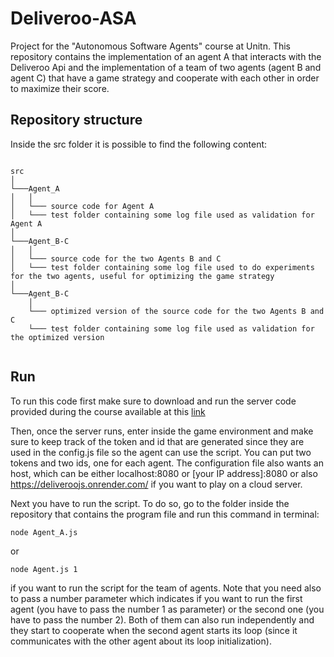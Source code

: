 # Deliveroo-ASA

Project for the "Autonomous Software Agents" course at Unitn. This repository contains the implementation of an agent A that interacts with the Deliveroo Api and the implementation of a team of two agents (agent B and agent C) that have a game strategy and cooperate with each other in order to maximize their score.

## Repository structure
Inside the src folder it is possible to find the following content:

```

src
│
└───Agent_A
│   │
│   └─── source code for Agent A
│   └─── test folder containing some log file used as validation for Agent A
│   
└───Agent_B-C
│   │
│   └─── source code for the two Agents B and C
│   └─── test folder containing some log file used to do experiments for the two agents, useful for optimizing the game strategy
│
└───Agent_B-C
    │
    └─── optimized version of the source code for the two Agents B and C   
    └─── test folder containing some log file used as validation for the optimized version
    
```

## Run

To run this code first make sure to download and run the server code provided during the course available at this [link](https://github.com/unitn-ASA/Deliveroo.js) 

Then, once the server runs, enter inside the game environment and make sure to keep track of the token and id that are generated since they are used in the config.js file so the agent can use the script. You can put two tokens and two ids, one for each agent. The configuration file also wants an host, which can be either localhost:8080 or [your IP address]:8080 or also https://deliveroojs.onrender.com/ if you want to play on a cloud server.

Next you have to run the script. To do so, go to the folder inside the repository that contains the program file and run this command in terminal:

`node Agent_A.js`

or

`node Agent.js 1`

if you want to run the script for the team of agents. Note that you need also to pass a number parameter which indicates if you want to run the first agent (you have to pass the number 1 as parameter) or the second one (you have to pass the number 2). Both of them can also run independently and they start to cooperate when the second agent starts its loop (since it communicates with the other agent about its loop initialization).
